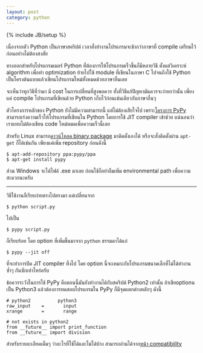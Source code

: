 ```yaml
---
layout: post
category: python
---
```

{% include JB/setup %}

เนื่องจากตัว Python เป็นภาษาสคริปต์ เวลาสั่งทำงานโปรแกรมจะช้ากว่าภาษาที่ compile เตรียมไว้ก่อนอย่างไม่ต้องสงสัย

ทางออกสำหรับโปรแกรมเมอร์ Python ที่ต้องการให้โปรแกรมเร็วขึ้นก็มีหลายวิธี ตั้งแต่วิเคราะห์ algorithm เพื่อทำ optimization ย้ายไปใช้ module ที่เขียนในภาษา C ไปจนถึงใช้ Python เป็นโครงต้นแบบแล้วเขียนโปรแกรมใหม่ทั้งหมดด้วยภาษาอื่นเลย

จะเห็นว่าทุกวิธีที่ว่ามา มี cost ในการเปลี่ยนที่สูงพอควร ทั้งที่วิธีแก้ปัญหามันควรจะง่ายกว่านั้น เพี่ยงแค่ compile โปรแกรมที่เขียนด้วย Python เก็บไว้ก่อนเช่นเดียวกับภาษาอื่นๆ

ตัวโครงการหลักของ Python ยังไม่มีความสามารถนี้ แต่ไม่ต้องเสียใจไป เพราะ[โครงการ PyPy](http://pypy.org/index.html) สามารถเร่งความเร็วให้โปรแกรมที่เขียนใน Python โดยการใช้ JIT compiler เข้าช่วย แน่นอนว่าเราแทบไม่ต้องเขียน code ใหม่หมดเพื่อความเร็วนี้เลย

สำหรับ Linux สามารถ[ดาวน์โหลด binary package](http://pypy.org/download.html) มาติดตั้งเองได้ หรือจะสั่งติดตั้งผ่าน `apt-get` ก็ได้เช่นกัน เพียงแค่เพิ่ม repository ก่อนดังนี้

    $ apt-add-repository ppa:pypy/ppa
    $ apt-get install pypy

ส่วน Windows จะได้ไฟล์ .exe มาเลย ก่อนใช้ก็อย่าลืมเพิ่ม environmental path เพื่อความสะดวกนะครับ

---

วิธีใช้งานก็เรียบง่ายตรงไปตรงมา แค่เปลี่ยนจาก

    $ python script.py

ไปเป็น

    $ pypy script.py

ก็เรียบร้อย โดย option ที่เพิ่มขึ้นมาจาก `python` ธรรมดาได้แก่

    $ pypy --jit off

ที่จะทำการปิด JIT compiler ทิ้งไป โดย option นี้จะเหมาะกับโปรแกรมขนาดเล็กที่ไม่ได้ทำงานซ้ำๆ กันซักเท่าไหร่ครับ

ข้อควรระวังในการใช้ PyPy คือตอนนี้มันยังทำงานได้กับสคริปต์ Python2 เท่านั้น ถ้าเขียoptionนเป็น Python3 แล้วต้องการทดสอบโปรแกรมใน PyPy ก็มีจุดแตกต่างหลักๆ ดังนี้

    # python2          python3
    raw_input    =       input
    xrange       =       range

    # not exists in python2
    from __future__ import print_function
    from __future__ import division

สำหรับรายละเอียดเต็มๆ ว่าอะไรที่ใช้ได้และไม่ได้บ้าง สามารถอ่านได้จาก[หน้า compatibility](http://pypy.org/compat.html)
